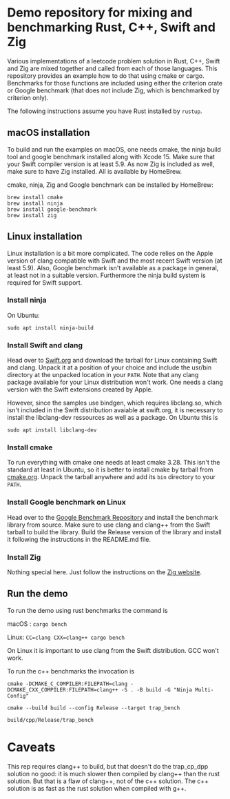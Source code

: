 # Demo repository for mixing and benchmarking Rust, C++, Swift and Zig

Various implementations of a leetcode problem solution in Rust, C++, Swift and Zig 
are mixed together and called from each of those languages. This repository
provides an example how to do that using cmake or cargo. Benchmarks for those functions
are included using either the criterion crate or Google benchmark 
(that does not include Zig, which is benchmarked by criterion only).

The following instructions assume you have Rust installed by `rustup`.

## macOS installation

To build and run the examples on macOS, one needs cmake, the ninja build tool and 
google benchmark  installed along with Xcode 15. Make sure that your Swift 
compiler version is at least 5.9. As now Zig is included as well, make sure to have
Zig installed. All is available by HomeBrew.

cmake, ninja, Zig and Google benchmark can be installed by HomeBrew:
```
brew install cmake
brew install ninja
brew install google-benchmark
brew install zig
```

## Linux installation

Linux installation is a bit more complicated. The code relies on the Apple version
of clang compatible with Swift and the most recent Swift version (at least 5.9).
Also, Google benchmark isn't available as a package in general, at least not in a suitable
version. Furthermore the ninja build system is required for Swift support.

### Install ninja

On Ubuntu: 

`sudo apt install ninja-build`

### Install Swift and clang

Head over to [Swift.org](https://www.swift.org) and download the tarball for
Linux containing Swift and clang. Unpack it at a position of your choice and 
include the usr/bin directory at the unpacked location in your `PATH`. Note that
any clang package available for your Linux distribution won't work. One needs
a clang version with the Swift extensions created by Apple.

However, since the samples use bindgen, which requires libclang.so, which isn't 
included in the Swift distribution avaiable at swift.org, it is necessary to install 
the libclang-dev ressources as well as a package. On Ubuntu this is

`sudo apt install libclang-dev`

### Install cmake

To run everything with cmake one needs at least cmake 3.28. This isn't the standard
at least in Ubuntu, so it is better to install cmake by tarball from [cmake.org](https://cmake.org/download/).
Unpack the tarball anywhere and add its `bin` directory to your `PATH`.

### Install Google benchmark on Linux

Head over to the [Google Benchmark Repository](https://github.com/google/benchmark.git)
and install the benchmark library from source. Make sure to use clang and clang++ 
from the Swift tarball to build the library. Build the Release version of the
library and install it following the instructions in the README.md file.

### Install Zig
Nothing special here. Just follow the instructions on the [Zig website](https://ziglang.org).

## Run the demo

To run the demo using rust benchmarks the command is

macOS : `cargo bench`

Linux: `CC=clang CXX=clang++ cargo bench`

On Linux it is important to use clang from the Swift distribution. GCC won't work.

To run the c++ benchmarks the invocation is

```'sh
cmake -DCMAKE_C_COMPILER:FILEPATH=clang -DCMAKE_CXX_COMPILER:FILEPATH=clang++ -S . -B build -G "Ninja Multi-Config"

cmake --build build --config Release --target trap_bench

build/cpp/Release/trap_bench
```


# Caveats

This rep requires clang++ to build, but that doesn't do the trap_cp_dpp solution
no good: it is much slower then compiled by clang++  than the rust solution. But that 
is a flaw of clang++, not of the c++ solution. The c++ solution is as fast as the 
rust solution when compiled with g++.